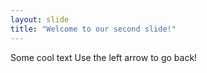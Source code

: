 ```yaml
---
layout: slide
title: "Welcome to our second slide!"
---
```

Some cool text
Use the left arrow to go back!

